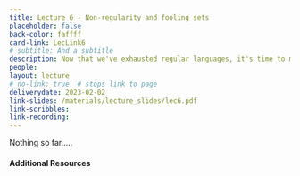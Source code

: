 ```yaml
---
title: Lecture 6 - Non-regularity and fooling sets
placeholder: false
back-color: faffff
card-link: LecLink6
# subtitle: And a subtitle
description: Now that we've exhausted regular languages, it's time to move onto larger complexity classes. But first, how do we tell if a language isn't regular? 
people:
layout: lecture
# no-link: true  # stops link to page 
deliverydate: 2023-02-02
link-slides: /materials/lecture_slides/lec6.pdf
link-scribbles:
link-recording:
---
```


Nothing so far.....

<h4>Additional Resources</h4>








